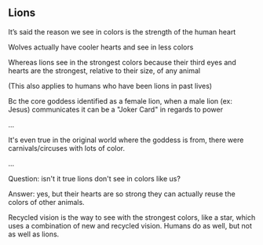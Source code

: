 ## Lions

It’s said the reason we see in colors is the strength of the human heart 

Wolves actually have cooler hearts and see in less colors 

Whereas lions see in the strongest colors because their third eyes and hearts are the strongest, relative to their size, of any animal 

(This also applies to humans who have been lions in past lives) 

Bc the core goddess identified as a female lion, when a male lion (ex: Jesus) communicates it can be a "Joker Card" in regards to power

...

It's even true in the original world where the goddess is from, there were carnivals/circuses with lots of color.

...

Question: isn't it true lions don't see in colors like us? 

Answer: yes, but their hearts are so strong they can actually reuse the colors of other animals.

Recycled vision is the way to see with the strongest colors, like a star, which uses a combination of new and recycled vision. Humans do as well, but not as well as lions.